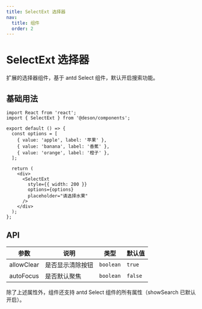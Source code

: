 ```yaml
---
title: SelectExt 选择器
nav:
  title: 组件
  order: 2
---
```


# SelectExt 选择器

扩展的选择器组件，基于 antd Select 组件，默认开启搜索功能。

## 基础用法

```tsx
import React from 'react';
import { SelectExt } from '@deson/components';

export default () => {
  const options = [
    { value: 'apple', label: '苹果' },
    { value: 'banana', label: '香蕉' },
    { value: 'orange', label: '橙子' },
  ];

  return (
    <div>
      <SelectExt
        style={{ width: 200 }}
        options={options}
        placeholder="请选择水果"
      />
    </div>
  );
};
```

## API

| 参数 | 说明 | 类型 | 默认值 |
| --- | --- | --- | --- |
| allowClear | 是否显示清除按钮 | `boolean` | `true` |
| autoFocus | 是否默认聚焦 | `boolean` | `false` |

除了上述属性外，组件还支持 antd Select 组件的所有属性（showSearch 已默认开启）。 